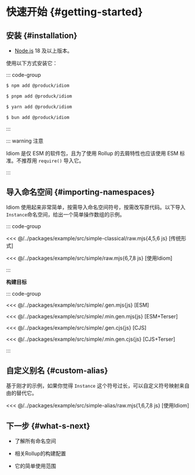 # 快速开始 {#getting-started}



## 安装 {#installation}

- [Node.js](https://nodejs.org/) 18 及以上版本。

使用以下方式安装它：

::: code-group

```sh [npm]
$ npm add @produck/idiom
```

```sh [pnpm]
$ pnpm add @produck/idiom
```

```sh [yarn]
$ yarn add @produck/idiom
```

```sh [bun]
$ bun add @produck/idiom
```

:::

::: warning 注意

Idiom 是仅 ESM 的软件包，且为了使用 Rollup 的去屑特性也应该使用 ESM 标准。不推荐用 `require()` 导入它。

:::

## 导入命名空间 {#importing-namespaces}

Idiom 使用起来非常简单，按需导入命名空间符号，按需改写原代码。以下导入`Instance`命名空间，给出一个简单操作数组的示例。

::: code-group

<<< @/../packages/example/src/simple-classical/raw.mjs{4,5,6 js} [传统形式]

<<< @/../packages/example/src/simple/raw.mjs{6,7,8 js} [使用Idiom]

:::

**构建目标**

::: code-group

<<< @/../packages/example/src/simple/.gen.mjs{js} [ESM]

<<< @/../packages/example/src/simple/.min.gen.mjs{js} [ESM+Terser]

<<< @/../packages/example/src/simple/.gen.cjs{js} [CJS]

<<< @/../packages/example/src/simple/.min.gen.cjs{js} [CJS+Terser]

:::

## 自定义别名 {#custom-alias}

基于刚才的示例，如果你觉得 `Instance` 这个符号过长，可以自定义符号映射来自由的替代它。

<<< @/../packages/example/src/simple-alias/raw.mjs{1,6,7,8 js} [使用Idiom]

## 下一步 {#what-s-next}

- 了解所有命名空间

- 相关Rollup的构建配置

- 它的简单使用范围

